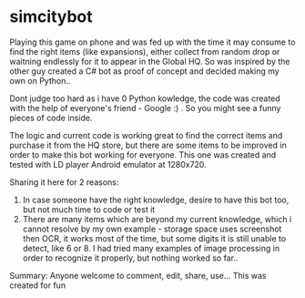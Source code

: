 # simcitybot

Playing this game on phone and was fed up with the time it may consume to find the right items (like expansions), either collect from random drop or waitning endlessly for it to appear in the Global HQ. So was inspired by the other guy created a C# bot as proof of concept and decided making my own on Python.. 

Dont judge too hard as i have 0 Python kowledge, the code was created with the help of everyone's friend - Google :) . So you might see a funny pieces of code inside. 

The logic and current code is working great to find the correct items and purchase it from the HQ store, but there are some items to be improved in order to make this bot working for everyone. This one was created and tested with LD player Android emulator at 1280x720. 

Sharing it here for 2 reasons:
1. In case someone have the right knowledge, desire to have this bot too, but not much time to code or test it
2. There are many items which are beyond my current knowledge, which i cannot resolve by my own
example - storage space uses screenshot then OCR, it works most of the time, but some digits it is still unable to detect, like 6 or 8. I had tried many examples of image processing in order to recognize it properly, but nothing worked so far..

Summary:
Anyone welcome to comment, edit, share, use... This was created for fun

